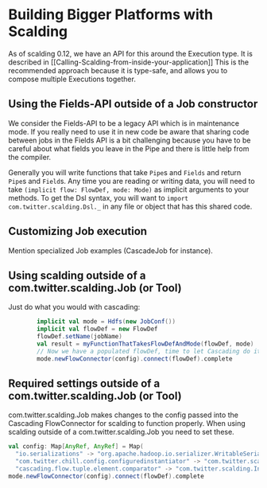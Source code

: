 # Building Bigger Platforms with Scalding

As of scalding 0.12, we have an API for this around the Execution type. It is described
in [[Calling-Scalding-from-inside-your-application]]
This is the recommended approach because it is type-safe, and allows you to compose multiple Executions together.

## Using the Fields-API outside of a Job constructor
We consider the Fields-API to be a legacy API which is in maintenance mode. If you really need to use it in new code
be aware that sharing code between jobs in the Fields API is
a bit challenging because you have to be careful about what fields you leave in the Pipe and there is little help from the compiler.

Generally you will write functions that take `Pipe`s and `Fields` and return `Pipe`s and `Field`s. Any time you are reading or writing data, you will need to take `(implicit flow: FlowDef, mode: Mode)` as implicit arguments to your methods. To get the Dsl syntax, you will want to `import com.twitter.scalding.Dsl._` in any file or object that has this shared code.

## Customizing Job execution

Mention specialized Job examples (CascadeJob for instance).

## Using scalding outside of a com.twitter.scalding.Job (or Tool)

Just do what you would with cascading:
```scala
        implicit val mode = Hdfs(new JobConf())
        implicit val flowDef = new FlowDef
        flowDef.setName(jobName)
        val result = myFunctionThatTakesFlowDefAndMode(flowDef, mode)
        // Now we have a populated flowDef, time to let Cascading do it's thing:
        mode.newFlowConnector(config).connect(flowDef).complete
```

## Required settings outside of a com.twitter.scalding.Job (or Tool)

com.twitter.scalding.Job makes changes to the config passed into the Cascading FlowConnector for scalding to function properly. When using scalding outside of a com.twitter.scalding.Job you need to set these.
```scala
val config: Map[AnyRef, AnyRef] = Map(
  "io.serializations" -> "org.apache.hadoop.io.serializer.WritableSerialization,cascading.tuple.hadoop.TupleSerialization,com.twitter.chill.hadoop.KryoSerialization",
  "com.twitter.chill.config.configuredinstantiator" -> "com.twitter.scalding.serialization.KryoHadoop",
  "cascading.flow.tuple.element.comparator" -> "com.twitter.scalding.IntegralComparator")
mode.newFlowConnector(config).connect(flowDef).complete
```
